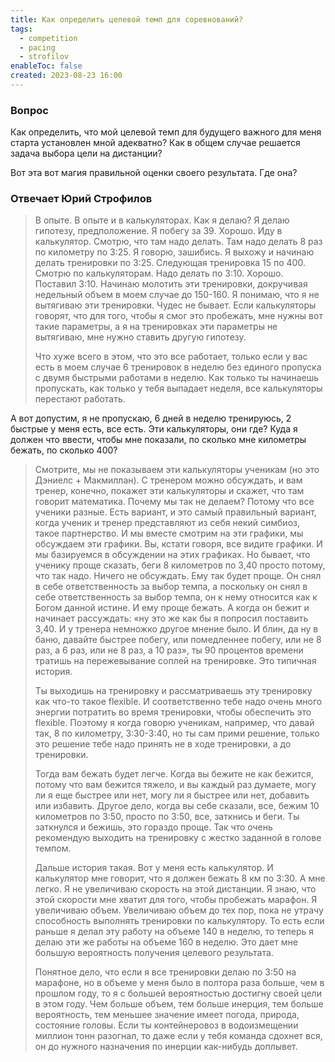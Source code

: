 ```yaml
---
title: Как определить целевой темп для соревнований?
tags:
  - competition
  - pacing
  - strofilov
enableToc: false
created: 2023-08-23 16:00
---
```


### Вопрос

Как определить, что мой целевой темп для будущего важного для меня старта установлен мной адекватно? Как в общем случае решается задача выбора цели на дистанции? 

Вот эта вот магия правильной оценки своего результата. Где она?
### Отвечает Юрий Строфилов

> В опыте. В опыте и в калькуляторах. Как я делаю? Я делаю гипотезу, предположение. Я побегу за 39. Хорошо. Иду в калькулятор. Смотрю, что там надо делать. Там надо делать 8 раз по километру по 3:25. Я говорю, зашибись. Я выхожу и начинаю делать тренировки по 3:25. Следующая тренировка 15 по 400. Смотрю по калькуляторам. Надо делать по 3:10. Хорошо. Поставил 3:10. Начинаю молотить эти тренировки, докручивая недельный объем в моем случае до 150-160. Я понимаю, что я не вытягиваю эти тренировки. Чудес не бывает. Если калькуляторы говорят, что для того, чтобы я смог это пробежать, мне нужны вот такие параметры, а я на тренировках эти параметры не вытягиваю, мне нужно ставить другую гипотезу.
> 
> Что хуже всего в этом, что это все работает, только если у вас есть в моем случае 6 тренировок в неделю без единого пропуска с двумя быстрыми работами в неделю. Как только ты начинаешь пропускать, как только у тебя выпадает неделя, все калькуляторы перестают работать. 

А вот допустим, я не пропускаю, 6 дней в неделю тренируюсь, 2 быстрые у меня есть, все есть. Эти калькуляторы, они где? Куда я должен что ввести, чтобы мне показали, по сколько мне километры бежать, по сколько 400?

> Смотрите, мы не показываем эти калькуляторы ученикам (но это Дэниелс + Макмиллан). С тренером можно обсуждать, и вам тренер, конечно, покажет эти калькуляторы и скажет, что там говорит математика. Почему мы так не делаем? Потому что все ученики разные. Есть вариант, и это самый правильный вариант, когда ученик и тренер представляют из себя некий симбиоз, такое партнерство. И мы вместе смотрим на эти графики, мы обсуждаем эти графики. Вы, кстати говоря, все видите графики. И мы базируемся в обсуждении на этих графиках. Но бывает, что ученику проще сказать, беги 8 километров по 3,40 просто потому, что так надо. Ничего не обсуждать. Ему так будет проще. Он снял в себе ответственность за выбор темпа, а поскольку он снял в себе ответственность за выбор темпа, он к нему относится как к Богом данной истине. И ему проще бежать. А когда он бежит и начинает рассуждать: «ну это же как бы я попросил поставить 3,40. И у тренера немножко другое мнение было. И блин, да ну в баню, давайте быстрее побегу, или помедленнее побегу, или не 8 раз, а 6 раз, или не 8 раз, а 10 раз», ты 90 процентов времени тратишь на пережевывание соплей на тренировке. Это типичная история. 
> 
> Ты выходишь на тренировку и рассматриваешь эту тренировку как что-то такое flexible. И соответственно тебе надо очень много энергии потратить во время тренировки, чтобы обеспечить это flexible. Поэтому я когда говорю ученикам, например, что давай так, 8 по километру, 3:30-3:40, но ты сам прими решение, только это решение тебе надо принять не в ходе тренировки, а до тренировки.
> 
> Тогда вам бежать будет легче. Когда вы бежите не как бежится, потому что вам бежится тяжело, и вы каждый раз думаете, могу ли я еще быстрее или нет, могу ли я быстрее или нет, добавить или избавить. Другое дело, когда вы себе сказали, все, бежим 10 километров по 3:50, просто по 3:50, все, заткнись и беги. Ты заткнулся и бежишь, это гораздо проще. Так что очень рекомендую выходить на тренировку с жестко заданной в голове темпом.
> 
> Дальше история такая. Вот у меня есть калькулятор. И калькулятор мне говорит, что я должен бежать 8 км по 3:30. А мне легко. Я не увеличиваю скорость на этой дистанции. Я знаю, что этой скорости мне хватит для того, чтобы пробежать марафон. Я увеличиваю объем. Увеличиваю объем до тех пор, пока не утрачу способность выполнять тренировки по калькулятору. То есть если раньше я делал эту работу на объеме 140 в неделю, то теперь я делаю эти же работы на объеме 160 в неделю. Это дает мне большую вероятность получения целевого результата. 
> 
> Понятное дело, что если я все тренировки делаю по 3:50 на марафоне, но в объеме у меня было в полтора раза больше, чем в прошлом году, то я с большей вероятностью достигну своей цели в этом году. Чем больше объем, тем больше инерция, тем больше вероятность, тем меньшее значение имеет погода, природа, состояние головы. Если ты контейнеровоз в водоизмещении миллион тонн разогнал, то даже если у тебя команда сдохнет вся, он до нужного назначения по инерции как-нибудь доплывет. 
